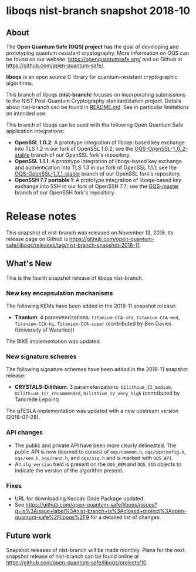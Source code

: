 liboqs nist-branch snapshot 2018-10
===================================

About
-----

The **Open Quantum Safe (OQS) project** has the goal of developing and prototyping quantum-resistant cryptography.  More information on OQS can be found on our website: https://openquantumsafe.org/ and on Github at https://github.com/open-quantum-safe/.  

**liboqs** is an open source C library for quantum-resistant cryptographic algorithms.  

This branch of liboqs (**nist-branch**) focuses on incorporating submissions to the NIST Post-Quantum Cryptography standardization project.  Details about nist-branch can be found in [README.md](https://github.com/open-quantum-safe/liboqs/blob/nist-branch/README.md).  See in particular limitations on intended use.

This branch of liboqs can be used with the following Open Quantum Safe application integrations:

- **OpenSSL 1.0.2**: A prototype integration of liboqs-based key exchange  into TLS 1.2 in our fork of OpenSSL 1.0.2; see the [OQS-OpenSSL-1\_0\_2-stable](https://github.com/open-quantum-safe/openssl/tree/OQS-OpenSSL_1_0_2-stable) branch of our OpenSSL fork's repository.
- **OpenSSL 1.1.1**: A prototype integration of liboqs-based key exchange and authentication into TLS 1.3 in our fork of OpenSSL 1.1.1; see the [OQS-OpenSSL-1\_1\_1-stable](https://github.com/open-quantum-safe/openssl/tree/OQS-OpenSSL_1_1_1-stable) branch of our OpenSSL fork's repository.
- **OpenSSH 7.7 portable 1**: A prototype integration of liboqs-based key exchange into SSH in our fork of OpenSSH 7.7; see the [OQS-master](https://github.com/open-quantum-safe/openssh-portable/tree/OQS-master) branch of our OpenSSH fork's repository.

Release notes
=============

This snapshot of nist-branch was released on November 13, 2018.  Its release page on Github is https://github.com/open-quantum-safe/liboqs/releases/tag/nist-branch-snapshot-2018-11.

What's New
----------

This is the fourth snapshot release of liboqs nist-branch.

### New key encapsulation mechanisms

The following KEMs have been added in the 2018-11 snapshot release:

- **Titanium**: 4 parameterizations: `Titanium-CCA-std`, `Titanium-CCA-med`, `Titanium-CCA-hi`, `Titanium-CCA-super` (contributed by Ben Davies (University of Waterloo))

The BIKE implementation was updated.

### New signature schemes

The following signature schemes have been added in the 2018-11 snapshot release:

- **CRYSTALS-Dilithium**: 3 parameterizations: `Dilithium_II_medium`, `Dilithium_III_recommended`, `Dilithium_IV_very_high` (contributed by Tancrède Lepoint)

The qTESLA implementation was updated with a new upstream version (2018-07-28).

### API changes

- The public and private API have been more clearly delineated.  The public API is now deemed to consist of `oqs/common.h`, `oqs/oqsconfig.h`, `oqs/kem.h`, `oqs/rand.h`, and `oqs/sig.h` and is marked with `OQS_API`.
- An `alg_version` field is present on the `OQS_KEM` and `OQS_SIG` objects to indicate the version of the algorithm present.

### Fixes

- URL for downloading Keccak Code Package updated.
- See https://github.com/open-quantum-safe/liboqs/issues?q=is%3Aissue+label%3Anist-branch+is%3Aclosed+project%3Aopen-quantum-safe%2Fliboqs%2F9 for a detailed list of changes.

Future work
-----------

Snapshot releases of nist-branch will be made monthly.  Plans for the next snapshot release of nist-branch can be found online at https://github.com/open-quantum-safe/liboqs/projects/10.
